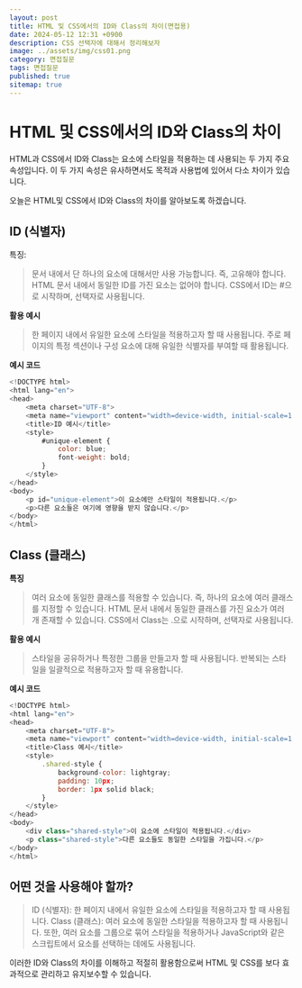```yaml
---
layout: post
title: HTML 및 CSS에서의 ID와 Class의 차이(면접용)
date: 2024-05-12 12:31 +0900
description: CSS 선택자에 대해서 정리해보자 
image: ../assets/img/css01.png
category: 면접질문
tags: 면접질문
published: true
sitemap: true
---
```



# HTML 및 CSS에서의 ID와 Class의 차이

HTML과 CSS에서 ID와 Class는 요소에 스타일을 적용하는 데 사용되는 두 가지 주요 속성입니다. 이 두 가지 속성은 유사하면서도 목적과 사용법에 있어서 다소 차이가 있습니다.

오늘은 HTML및 CSS에서 ID와 Class의 차이를 알아보도록 하겠습니다.

## ID (식별자)
특징:

> 문서 내에서 단 하나의 요소에 대해서만 사용 가능합니다. 즉, 고유해야 합니다.
> HTML 문서 내에서 동일한 ID를 가진 요소는 없어야 합니다.
> CSS에서 ID는 #으로 시작하며, 선택자로 사용됩니다.

**활용 예시**

> 한 페이지 내에서 유일한 요소에 스타일을 적용하고자 할 때 사용됩니다.
> 주로 페이지의 특정 섹션이나 구성 요소에 대해 유일한 식별자를 부여할 때 활용됩니다.

**예시 코드**

````javascript
<!DOCTYPE html>
<html lang="en">
<head>
    <meta charset="UTF-8">
    <meta name="viewport" content="width=device-width, initial-scale=1.0">
    <title>ID 예시</title>
    <style>
        #unique-element {
            color: blue;
            font-weight: bold;
        }
    </style>
</head>
<body>
    <p id="unique-element">이 요소에만 스타일이 적용됩니다.</p>
    <p>다른 요소들은 여기에 영향을 받지 않습니다.</p>
</body>
</html>
````
## Class (클래스)

**특징**

> 여러 요소에 동일한 클래스를 적용할 수 있습니다. 즉, 하나의 요소에 여러 클래스를 지정할 수 있습니다.
> HTML 문서 내에서 동일한 클래스를 가진 요소가 여러 개 존재할 수 있습니다.
> CSS에서 Class는 .으로 시작하며, 선택자로 사용됩니다.

**활용 예시**

> 스타일을 공유하거나 특정한 그룹을 만들고자 할 때 사용됩니다.
> 반복되는 스타일을 일괄적으로 적용하고자 할 때 유용합니다.

**예시 코드**
````javascript
<!DOCTYPE html>
<html lang="en">
<head>
    <meta charset="UTF-8">
    <meta name="viewport" content="width=device-width, initial-scale=1.0">
    <title>Class 예시</title>
    <style>
        .shared-style {
            background-color: lightgray;
            padding: 10px;
            border: 1px solid black;
        }
    </style>
</head>
<body>
    <div class="shared-style">이 요소에 스타일이 적용됩니다.</div>
    <p class="shared-style">다른 요소들도 동일한 스타일을 가집니다.</p>
</body>
</html>
````
## 어떤 것을 사용해야 할까?
> ID (식별자): 한 페이지 내에서 유일한 요소에 스타일을 적용하고자 할 때 사용됩니다.
> Class (클래스): 여러 요소에 동일한 스타일을 적용하고자 할 때 사용됩니다. 또한, 여러 요소를 그룹으로 묶어 스타일을 적용하거나 JavaScript와 같은 스크립트에서 요소를 선택하는 데에도 사용됩니다.

이러한 ID와 Class의 차이를 이해하고 적절히 활용함으로써 HTML 및 CSS를 보다 효과적으로 관리하고 유지보수할 수 있습니다.